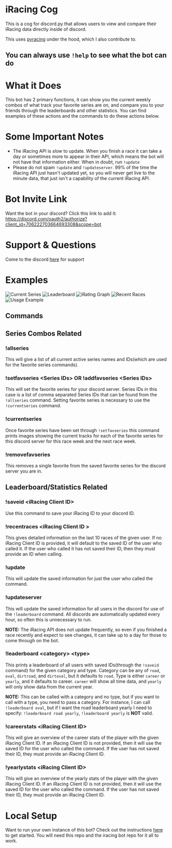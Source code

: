 # iRacing Cog
This is a cog for discord.py that allows users to view and compare their iRacing data directly inside of discord.

This uses [pyracing](https://github.com/Esterni/pyracing) under the hood, which I also contribute to.

## You can always use `!help` to see what the bot can do

# What it Does
This bot has 2 primary functions, it can show you the current weekly combos of what track your favorite series are on, 
and compare you to your friends through the leaderboards and other statistics. 
You can find examples of these actions and the commands to do these actions below.

# Some Important Notes
- The iRacing API is _slow_ to update. 
  When you finish a race it can take a day or sometimes more to appear in their API, which means the bot will not have that information either.
  When in doubt, run `!update`
- Please do not spam `!update` and `!updateserver`. 99% of the time the iRacing API just hasn't updated yet, 
  so you will never get live to the minute data, that just isn't a capability of the current iRacing API.

# Bot Invite Link
Want the bot in your discord? Click this link to add it:
https://discord.com/oauth2/authorize?client_id=706222703664693308&scope=bot

# Support & Questions
Come to the discord [here](https://discord.gg/bAq8Ec5JPQ) for support

# Examples
![Current Series](./fixtures/current_series.png)
![Leaderboard](./fixtures/leaderboard_censored.jpg)
![iRating Graph](./fixtures/irating_graph_censored.jpg)
![Recent Races](./fixtures/recent_races.jpg)
![Usage Example](./fixtures/screenshot%20in%20chat_censored.jpg)

## Commands
## Series Combos Related
### !allseries
This will give a list of all current active series names and IDs(which are used for the favorite series commands).

### !setfavseries <Series IDs\> OR !addfavseries <Series IDs\>
This will set the favorite series for your discord server. Series IDs in this case is a list of comma separated
Series IDs that can be found from the `!allseries` command. Setting favorite series is necessary to
use the `!currentseries` command.

### !currentseries
Once favorite series have been set through `!setfavseries` this command prints images
showing the current tracks for each of the favorite series for this discord server 
for this race week and the next race week.

### !removefavseries
This removes a single favorite from the saved favorite series for the discord server you are in.

## Leaderboard/Statistics Related
### !saveid <iRacing Client ID\>
Use this command to save your iRacing ID to your discord ID.

### !recentraces <iRacing Client ID \>
This gives detailed information on the last 10 races of the given user.
If no iRacing Client ID is provided, it will default to the saved ID of the user who called it.
If the user who called it has not saved their ID, then they must provide an ID when calling.

### !update
This will update the saved information for just the user who called the command.

### !updateserver
This will update the saved information for all users in the discord for use of the `!leaderboard` command.
All discords are automatically updated every hour, so often this is unnecessary to run.

**NOTE:** The iRacing API does not update frequently, so even if you finished a race recently and expect to see changes, 
it can take up to a day for those to come through on the bot.

### !leaderboard <category\> <type\>
This prints a leaderboard of all users with saved IDs(through the `!saveid` command) for the given category and type.
Category can be any of `road`, `oval`, `dirtroad`, and `dirtoval`, but it defaults to `road`.
Type is either `career` or `yearly`, and it defaults to career. `career` will show all time data, 
and `yearly` will only show data from the current year.

**NOTE:** This can be called with a category and no type, but if you want to call with a type, you need to pass a category.
For instance, I can call `!leaderboard oval`, but if I want the road leaderboard yearly I need to specify: `!leaderboard road yearly`, `!leaderboard yearly` is **NOT** valid.

### !careerstats <iRacing Client ID\>
This will give an overview of the career stats of the player with the given iRacing Client ID.
If an iRacing Client ID is not provided, then it will use the saved ID for the user who called the command.
If the user has not saved their ID, they must provide an iRacing Client ID.

### !yearlystats <iRacing Client ID\>
This will give an overview of the yearly stats of the player with the given iRacing Client ID.
If an iRacing Client ID is not provided, then it will use the saved ID for the user who called the command.
If the user has not saved their ID, they must provide an iRacing Client ID.

# Local Setup
Want to run your own instance of this bot? Check out the instructions [here](https://github.com/XanderRiga/iracing_bot#local-setup) 
to get started. You will need this repo and the iracing bot repo for it all to work.
